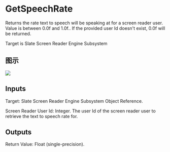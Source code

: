 # GetSpeechRate

Returns the rate text to speech will be speaking at for a screen reader user. Value is between 0.0f and 1.0f.. If the provided user Id doesn't exist, 0.0f will be returned.

Target is Slate Screen Reader Engine Subsystem

## 图示

![]($-20221218-20584433.png)

## Inputs

Target: Slate Screen Reader Engine Subsystem Object Reference.

Screen Reader User Id: Integer. The user Id of the screen reader user to retrieve the text to speech rate for.  

## Outputs

Return Value: Float (single-precision).

